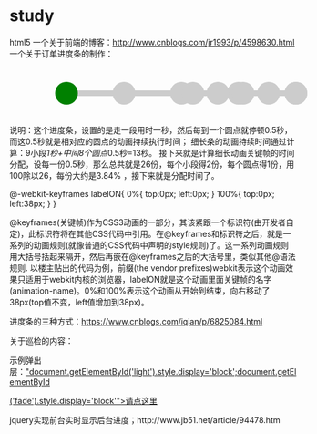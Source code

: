 # study
html5
一个关于前端的博客：http://www.cnblogs.com/jr1993/p/4598630.html
一个关于订单进度条的制作：
<style>
#progressBar{
            width: 80%;
            height: 50px;
            position: relative;
            margin: 50px 0 0 100px;
        }
        #progressBar div{
            width: 100%;
            height: 10px;
            position: absolute;
            top:50%;
            left: 0;
            margin-top:-20px;
            background: #ccc;
        }
        #progressBar div span{
            position: absolute;
            display: inline-block;
            background: green;
            height: 10px;
            width: 100%;
            -webkit-animation:bgLoad 13s linear;
        }
        @-webkit-keyframes bgLoad{
            0%{
                width: 0%;
            }
            7.68%,11.52%{
                width:11%;
            }
            19.2%,23.04%{
                width: 22%;
            }
            30.72%,34.56%{
                width: 33%;
            }
	    42.24%,46.08%{
                width: 44%;
            }
	    53.76%,57.6%{
                width: 55%;
            }
            65.28%,69.72%{
                width: 66%;
            }
            76.8%,80.64%{
                width: 77%;
            }
            88.32%,92.16%{
                width: 88%;
            }
            100%{
                width:100%;
            }
        }
        #progressBar>span{
            position: absolute;
            top:0;
            margin-top: -10px;
            width: 40px;
            height: 40px;
            border-radius: 50%;      //圆的形成 
            background: #ccc;
            margin-left: -20px;
            color:#fff;
        }
        @-webkit-keyframes circleLoad_1{
            0%,66.66%{
                background: #ccc;   //线条从0到66.66之间颜色都不会发生改变66.66之后开始发生改变，到100的时候为另一个完全的颜色，下面是一样的
           }
                 100%{
                background:green;
            }
        }
        @-webkit-keyframes circleLoad_2{
            0%,83.34%{
                background: #ccc;
            }
            100%{
                background:green;
            }
        }
        @-webkit-keyframes circleLoad_3{
            0%,88.88%{
                background: #ccc;
            }
            100%{
                background:green;
            }
        }
        @-webkit-keyframes circleLoad_4{
            0%,91.67%{
                background: #ccc;
            }
            100%{
                background:green;
            }
		}
        #progressBar span:nth-child(2){   第一个圆圈开始
            left: 0%;background:green;
        }
        #progressBar span:nth-child(3){
            left: 11%;background:green;
            -webkit-animation:circleLoad_1 1.5s ease-in;
        }
        #progressBar span:nth-child(4){
            left: 22%;background:green;
            -webkit-animation:circleLoad_2 3s ease-in;
        }
        #progressBar span:nth-child(5){
            left: 33%;background:green;
            -webkit-animation:circleLoad_3 4.5s ease-in;
        }
        #progressBar span:nth-child(6){
            left: 44%;background:green;
            -webkit-animation:circleLoad_4 6s ease-in;
        }
	#progressBar span:nth-child(7){
            left: 55%;background:green;
            -webkit-animation:circleLoad_4 7.5s ease-in;
        }
	#progressBar span:nth-child(8){
            left: 66%;background:green;
            -webkit-animation:circleLoad_4 9s ease-in;
        }
	#progressBar span:nth-child(9){
            left: 77%;background:green;
            -webkit-animation:circleLoad_4 10.5s ease-in;
        }
	#progressBar span:nth-child(10){
            left: 88%;background:green;
            -webkit-animation:circleLoad_4 12s ease-in;
        }
	#progressBar span:nth-child(11){
            left: 100%;background:green;
            -webkit-animation:circleLoad_4 13.5s ease-in;
        }
     
</style>
<div id="progressBar">
     <!-- 进度条 -->
     <div>
         <span></span>
     </div>
     <!-- 10个圆 -->
     <span></span>
     <span></span>
     <span></span>
     <span></span>
     <span></span>
     <span></span>
     <span></span>
     <span></span>
     <span></span>
     <span></span>
</div>

说明：这个进度条，设置的是走一段用时一秒，然后每到一个圆点就停顿0.5秒，而这0.5秒就是相对应的圆点的动画持续执行时间；
细长条的动画持续时间通过计算：9小段*1秒+中间8个圆点*0.5秒=13秒。
接下来就是计算细长动画关键帧的时间分配，设每一份0.5秒，那么总共就是26份，每个小段得2份，每个圆点得1份，用100除以26，每份大约是3.84%
，接下来就是分配时间了。


@-webkit-keyframes labelON{
0%{
top:0px;
left:0px;
}
100%{
top:0px;
left:38px;
}
}

@keyframes(关键帧)作为CSS3动画的一部分，其该紧跟一个标识符(由开发者自定)，此标识符将在其他CSS代码中引用。在@keyframes和标识符之后，就是一系列的动画规则(就像普通的CSS代码中声明的style规则)了。这一系列动画规则用大括号括起来隔开，然后再嵌在@keyframes之后的大括号里，类似其他@语法规则.
以楼主贴出的代码为例，前缀(the vendor prefixes)webkit表示这个动画效果只适用于webkit内核的浏览器，labelON就是这个动画里面关键帧的名字(animation-name)。0%和100%表示这个动画从开始到结束，向右移动了38px(top值不变，left值增加到38px)。

进度条的三种方式：https://www.cnblogs.com/iqian/p/6825084.html


关于巡检的内容：
<!DOCTYPE html PUBLIC "-//W3C//DTD HTML 4.01 Transitional//EN"> 
<html> 
    <head> 
        <title>点击文字弹出一个DIV层窗口代码</title> 
        <style> 
        .black_overlay{ 
            display: none; 
            position: absolute; 
            top: 0%; 
            left: 0%; 
            width: 100%; 
            height: 100%; 
            background-color: black; 
            z-index:1001; 
            -moz-opacity: 0.8; 
            opacity:.80; 
            filter: alpha(opacity=88); 
        } 
        .white_content { 
            display: none; 
            position: absolute; 
            top: 25%; 
            left: 25%; 
            width: 55%; 
            height: 55%; 
            padding: 20px; 
            border: 10px solid green; 
            background-color: white; 
            z-index:1002; 
            overflow: auto; 
        } 
#progressBar{
            width: 80%;
            height: 50px;
            position: relative;
            margin: 50px 0 0 100px;
        }
        #progressBar div{
            width: 100%;
            height: 10px;
            position: absolute;
            top:50%;
            left: 0;
            margin-top:-20px;
            background: #ccc;
        }
        #progressBar div span{
            position: absolute;
            display: inline-block;
            background: green;
            height: 10px;
            width: 100%;
            -webkit-animation:bgLoad 5.5s linear;
        }
@-webkit-keyframes bgLoad{
            0%{
                width: 0%;
            }
            18.18%,27.27%{
                width:25%;
            }
            45.45%,54.54%{
                width: 50%;
            }
            72.72%,81.81%{
                width: 75%;
            }
            100%{
                width:100%;
            }
        }
#progressBar>span{
            position: absolute;
            top:0;
            margin-top: -10px;
            width: 40px;
            height: 40px;
            border-radius: 50%;
            background: #ccc;
            margin-left: -20px;
            color:#fff;
        }
@-webkit-keyframes circleLoad_1{
            0%,50%{
                background: #ccc;
            }
            100%{
                background:green;
            }
        }
        @-webkit-keyframes circleLoad_2{
            0%,60%{
                background: #ccc;
            }
            100%{
                background:green;
            }
        }
        @-webkit-keyframes circleLoad_3{
            0%,70%{
                background: #ccc;
            }
            100%{
                background:green;
            }
        }
        @-webkit-keyframes circleLoad_4{
            0%,90%{
                background: #ccc;
            }
            100%{
                background:green;
            }
        }
        #progressBar span:nth-child(2){
            left: 0%;background:green;
        }
        #progressBar span:nth-child(3){
            left: 25%;background:green;
            -webkit-animation:circleLoad_1 1.5s ease-in;
        }
        #progressBar span:nth-child(4){
            left: 50%;background:green;
            -webkit-animation:circleLoad_2 3s ease-in;
        }
        #progressBar span:nth-child(5){
            left: 75%;background:green;
            -webkit-animation:circleLoad_3 4.5s ease-in;
        }
        #progressBar span:nth-child(6){
            left: 100%;background:green;
            -webkit-animation:circleLoad_4 6s ease-in;
        }
    </style> 
    </head> 
    <body> 
        <p>示例弹出层：<a href = "javascript:void(0)" onclick = 

"document.getElementById('light').style.display='block';document.getElementById

('fade').style.display='block'">请点这里</a></p> 
        <div id="light" class="white_content">正在巡检..........
<div id="progressBar">
      <!-- 进度条 -->
      <div>
        <span></span>
      </div>
      <!-- 五个圆 -->
      <span></span>
      <span></span>
      <span></span>
      <span></span>
      <span></span>
 </div> 
<a href = "javascript:void(0)" onclick = "document.getElementById

('light').style.display='none';document.getElementById('fade').style.display='none'">点

这里关闭本窗口</a></div> 
        <div id="fade" class="black_overlay"></div> 
    </body> 
</html>
jquery实现前台实时显示后台进度；http://www.jb51.net/article/94478.htm

